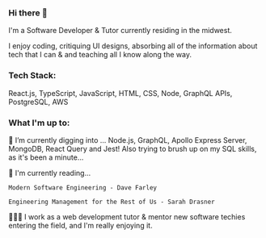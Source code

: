 ### Hi there 👋

I'm a Software Developer & Tutor currently residing in the midwest. 

I enjoy coding, critiquing UI designs, absorbing all of the information about tech that I can & and teaching all I know along the way.

### Tech Stack: 
 React.js, TypeScript, JavaScript, HTML, CSS, Node, GraphQL APIs, PostgreSQL, AWS


### What I'm up to: 
🌱 I’m currently digging into ...
    Node.js, GraphQL, Apollo Express Server, MongoDB, React Query and Jest! Also trying to brush up on my SQL skills, as it's been a minute...

📖 I'm currently reading...

    Modern Software Engineering - Dave Farley

    Engineering Management for the Rest of Us - Sarah Drasner 

👩🏽‍🏫 I work as a web development tutor & mentor new software techies entering the field, and I'm really enjoying it. 


<!-- **bethanyann/bethanyann** is a ✨ _special_ ✨ repository because its `README.md` (this file) appears on your GitHub profile.

Here are some ideas to get you started:

- 🔭 I’m currently working on ...
- 🌱 I’m currently learning ...
- 👯 I’m looking to collaborate on ...
- 🤔 I’m looking for help with ...
- 💬 Ask me about ...
- 📫 How to reach me: ...
- 😄 Pronouns: ...
- ⚡ Fun fact: ...
-->
